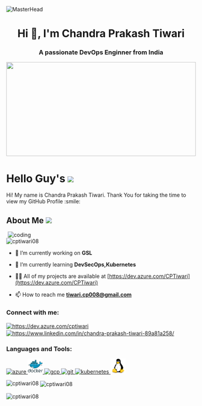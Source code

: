![MasterHead](https://user-images.githubusercontent.com/74038190/212749447-bfb7e725-6987-49d9-ae85-2015e3e7cc41.gif)
<h1 align="center">Hi 👋, I'm Chandra Prakash Tiwari</h1>
<h3 align="center">A passionate DevOps Enginner from India</h3>

<div align="center">
<img width="100%" height = "250px" src="https://miro.medium.com/v2/resize:fit:1400/1*5kTaMPB5tDEBerSRL0GFeA.gif" />
</div>

<h1> Hello Guy's <img src = "https://raw.githubusercontent.com/MartinHeinz/MartinHeinz/master/wave.gif" width = 50px> </h1>
<p align='center'>

</p>
<div size='20px'> Hi! My name is Chandra Prakash Tiwari. Thank You for taking the time to view my GitHub Profile :smile: 
</div>

<h2> About Me <img src = "https://media2.giphy.com/media/QssGEmpkyEOhBCb7e1/giphy.gif?cid=ecf05e47a0n3gi1bfqntqmob8g9aid1oyj2wr3ds3mg700bl&rid=giphy.gif" width = 32px> </h2>


<img align="right" alt="coding" width="500" src="https://user-images.githubusercontent.com/74038190/212748842-9fcbad5b-6173-4175-8a61-521f3dbb7514.gif">


<p align="left"> <img src="https://komarev.com/ghpvc/?username=cptiwari08&label=Profile%20views&color=0e75b6&style=flat" alt="cptiwari08" /> </p>

- 🔭 I’m currently working on **GSL**

- 🌱 I’m currently learning **DevSecOps,Kubernetes**

- 👨‍💻 All of my projects are available at [https://dev.azure.com/CPTiwari](https://dev.azure.com/CPTiwari)

- 📫 How to reach me **tiwari.cp008@gmail.com**

<h3 align="left">Connect with me:</h3>
<p align="left">
<a href="https://dev.to/https://dev.azure.com/cptiwari" target="blank"><img align="center" src="https://raw.githubusercontent.com/rahuldkjain/github-profile-readme-generator/master/src/images/icons/Social/devto.svg" alt="https://dev.azure.com/cptiwari" height="30" width="40" /></a>
<a href="https://linkedin.com/in/https://www.linkedin.com/in/chandra-prakash-tiwari-89a81a258/" target="blank"><img align="center" src="https://raw.githubusercontent.com/rahuldkjain/github-profile-readme-generator/master/src/images/icons/Social/linked-in-alt.svg" alt="https://www.linkedin.com/in/chandra-prakash-tiwari-89a81a258/" height="30" width="40" /></a>
</p>

<h3 align="left">Languages and Tools:</h3>
<p align="left"> <a href="https://azure.microsoft.com/en-in/" target="_blank" rel="noreferrer"> <img src="https://www.vectorlogo.zone/logos/microsoft_azure/microsoft_azure-icon.svg" alt="azure" width="40" height="40"/> </a> <a href="https://www.docker.com/" target="_blank" rel="noreferrer"> <img src="https://raw.githubusercontent.com/devicons/devicon/master/icons/docker/docker-original-wordmark.svg" alt="docker" width="40" height="40"/> </a> <a href="https://cloud.google.com" target="_blank" rel="noreferrer"> <img src="https://www.vectorlogo.zone/logos/google_cloud/google_cloud-icon.svg" alt="gcp" width="40" height="40"/> </a> <a href="https://git-scm.com/" target="_blank" rel="noreferrer"> <img src="https://www.vectorlogo.zone/logos/git-scm/git-scm-icon.svg" alt="git" width="40" height="40"/> </a> <a href="https://kubernetes.io" target="_blank" rel="noreferrer"> <img src="https://www.vectorlogo.zone/logos/kubernetes/kubernetes-icon.svg" alt="kubernetes" width="40" height="40"/> </a> <a href="https://www.linux.org/" target="_blank" rel="noreferrer"> <img src="https://raw.githubusercontent.com/devicons/devicon/master/icons/linux/linux-original.svg" alt="linux" width="40" height="40"/> </a> </p>

<p><img align="left" src="https://github-readme-stats.vercel.app/api/top-langs?username=cptiwari08&show_icons=true&locale=en&layout=compact" alt="cptiwari08" /></p>

<p>&nbsp;<img align="center" src="https://github-readme-stats.vercel.app/api?username=cptiwari08&show_icons=true&locale=en" alt="cptiwari08" /></p>

<p><img align="center" src="https://github-readme-streak-stats.herokuapp.com/?user=cptiwari08&" alt="cptiwari08" /></p>
